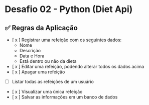 # Desafio 02 - Python (Diet Api)

## ✅ Regras da Aplicação  

- [ x ] Registrar uma refeição com os seguintes dados:  
  - Nome  
  - Descrição  
  - Data e Hora  
  - Está dentro ou não da dieta  
- [ x ] Editar uma refeição, podendo alterar todos os dados acima  
- [ x ] Apagar uma refeição  
- [ ] Listar todas as refeições de um usuário  
- [ x ] Visualizar uma única refeição  
- [ x ] Salvar as informações em um banco de dados